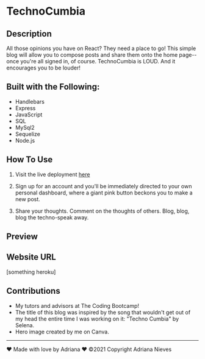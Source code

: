 # TechnoCumbia

## Description
All those opinions you have on React? They need a place to go! This simple blog will allow you to compose posts and share them onto the home page--once you're all signed in, of course. TechnoCumbia is LOUD. And it encourages you to be louder!

## Built with the Following:
 - Handlebars
 - Express
 - JavaScript
 - SQL
 - MySql2
 - Sequelize
 - Node.js

## How To Use

1. Visit the live deployment [here]( heroku )

2. Sign up for an account and you'll be immediately directed to your own personal dashboard, where a giant pink button beckons you to make a new post.

3. Share your thoughts. Comment on the thoughts of others. Blog, blog, blog the techno-speak away.

## Preview



## Website URL

[something heroku]

## Contributions

 - My tutors and advisors at The Coding Bootcamp!
 - The title of this blog was inspired by the song that wouldn't get out of my head the entire time I was working on it: "Techno Cumbia" by Selena.
 - Hero image created by me on Canva. 

----
❤️ Made with love by Adriana ❤️
©️2021 Copyright Adriana Nieves
